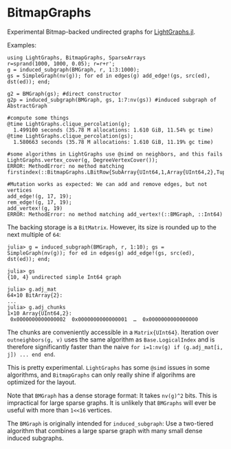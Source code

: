 # BitmapGraphs

Experimental Bitmap-backed undirected graphs for [LightGraphs.jl](https://github.com/JuliaGraphs/LightGraphs.jl).

Examples:
```
using LightGraphs, BitmapGraphs, SparseArrays
r=sprand(1000, 1000, 0.05); r=r+r';
g = induced_subgraph(BMGraph, r, 1:3:1000);
gs = SimpleGraph(nv(g)); for ed in edges(g) add_edge!(gs, src(ed), dst(ed)); end;

g2 = BMGraph(gs); #direct constructor
g2p = induced_subgraph(BMGraph, gs, 1:7:nv(gs)) #induced subgraph of AbstractGraph

#compute some things
@time LightGraphs.clique_percolation(g);
  1.499100 seconds (35.78 M allocations: 1.610 GiB, 11.54% gc time)
@time LightGraphs.clique_percolation(gs);
  1.580663 seconds (35.78 M allocations: 1.610 GiB, 11.19% gc time)

#some algorithms in LightGraphs use @simd on neighbors, and this fails
LightGraphs.vertex_cover(g, DegreeVertexCover());
ERROR: MethodError: no method matching firstindex(::BitmapGraphs.LBitRow{SubArray{UInt64,1,Array{UInt64,2},Tuple{Base.Slice{Base.OneTo{Int64}},Int64},true}})

#Mutation works as expected: We can add and remove edges, but not vertices
add_edge!(g, 17, 19);
rem_edge!(g, 17, 19);
add_vertex!(g, 19)
ERROR: MethodError: no method matching add_vertex!(::BMGraph, ::Int64)
```
The backing storage is a `BitMatrix`. However, its size is rounded up to the next multiple of `64`:
```
julia> g = induced_subgraph(BMGraph, r, 1:10); gs = SimpleGraph(nv(g)); for ed in edges(g) add_edge!(gs, src(ed), dst(ed)); end;

julia> gs
{10, 4} undirected simple Int64 graph

julia> g.adj_mat
64×10 BitArray{2}:
...
julia> g.adj_chunks
1×10 Array{UInt64,2}:
 0x0000000000000002  0x0000000000000001  …  0x0000000000000000
```
The chunks are conveniently accessible in a `Matrix{UInt64}`. Iteration over `outneighbors(g, v)` uses the same algorithm as `Base.LogicalIndex` and is therefore significantly faster than the naive `for i=1:nv(g) if (g.adj_mat[i, j]) ... end end`. 

This is pretty experimental. `LightGraphs` has some `@simd` issues in some algorithms, and `BitmapGraphs` can only really shine if algorihms are optimized for the layout.

Note that `BMGraph` has a dense storage format: It takes `nv(g)^2` bits. This is impractical for large sparse graphs. It is unlikely that `BMGraphs` will ever be useful with more than `1<<16` vertices.

The `BMGraph` is originally intended for `induced_subgraph`: Use a two-tiered algorithm that combines a large sparse graph with many small dense induced subgraphs.

